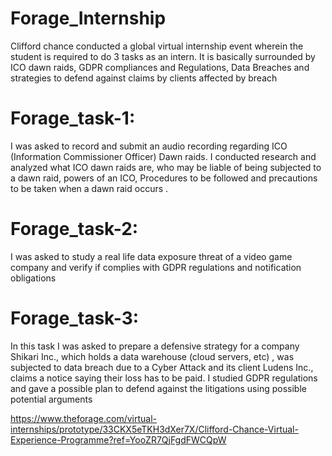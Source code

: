 # Forage_Internship
Clifford chance conducted a global virtual internship event wherein the student is required to do 3 tasks as an intern. It is basically surrounded by ICO dawn raids, GDPR compliances and Regulations, Data Breaches and strategies to defend against claims by clients affected by breach



# Forage_task-1:
I was asked to record and submit an audio recording regarding ICO (Information Commissioner Officer) Dawn raids. I conducted research and analyzed what ICO dawn raids are, who may be liable of being subjected to a dawn raid, powers of an ICO, Procedures to be followed and precautions to be taken when a dawn raid occurs .

# Forage_task-2:
I was asked to study a real life data exposure threat of a video game company and verify if complies with GDPR regulations and notification obligations 

# Forage_task-3:
In this task I was asked to prepare a defensive strategy for a company Shikari Inc., which holds a data warehouse (cloud servers, etc) , was subjected to data breach due to a Cyber Attack and its client Ludens Inc., claims a notice saying their loss has to be paid. I studied GDPR regulations and gave a possible plan to defend against the litigations using possible potential arguments



https://www.theforage.com/virtual-internships/prototype/33CKX5eTKH3dXer7X/Clifford-Chance-Virtual-Experience-Programme?ref=YooZR7QjFgdFWCQpW
